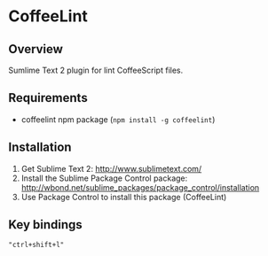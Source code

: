 CoffeeLint
======

Overview
--------
Sumlime Text 2 plugin for lint CoffeeScript files.

Requirements
------------
* coffeelint npm package (`npm install -g coffeelint`)

Installation
------------
1. Get Sublime Text 2: <http://www.sublimetext.com/>
2. Install the Sublime Package Control package: <http://wbond.net/sublime_packages/package_control/installation>
3. Use Package Control to install this package (CoffeeLint)

Key bindings
------------

`"ctrl+shift+l"`